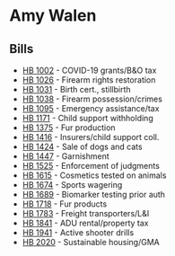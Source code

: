 # Amy Walen
## Bills
* [HB 1002](bill/2021-22/hb/1002/) - COVID-19 grants/B&O tax
* [HB 1026](bill/2021-22/hb/1026/) - Firearm rights restoration
* [HB 1031](bill/2021-22/hb/1031/) - Birth cert., stillbirth
* [HB 1038](bill/2021-22/hb/1038/) - Firearm possession/crimes
* [HB 1095](bill/2021-22/hb/1095/) - Emergency assistance/tax
* [HB 1171](bill/2021-22/hb/1171/) - Child support withholding
* [HB 1375](bill/2021-22/hb/1375/) - Fur production
* [HB 1416](bill/2021-22/hb/1416/) - Insurers/child support coll.
* [HB 1424](bill/2021-22/hb/1424/) - Sale of dogs and cats
* [HB 1447](bill/2021-22/hb/1447/) - Garnishment
* [HB 1525](bill/2021-22/hb/1525/) - Enforcement of judgments
* [HB 1615](bill/2021-22/hb/1615/) - Cosmetics tested on animals
* [HB 1674](bill/2021-22/hb/1674/) - Sports wagering
* [HB 1689](bill/2021-22/hb/1689/) - Biomarker testing prior auth
* [HB 1718](bill/2021-22/hb/1718/) - Fur products
* [HB 1783](bill/2021-22/hb/1783/) - Freight transporters/L&I
* [HB 1841](bill/2021-22/hb/1841/) - ADU rental/property tax
* [HB 1941](bill/2021-22/hb/1941/) - Active shooter drills
* [HB 2020](bill/2021-22/hb/2020/) - Sustainable housing/GMA
